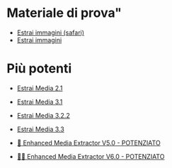#

# Materiale di prova"

- <a href="https://allegato118.github.io/Altro/linkedin_image_extractorSafari.html" target="_blank">Estrai immagini (safari)</a>
- <a href="https://allegato118.github.io/Altro/linkedin_image_extractor_OK.html" target="_blank">Estrai immagini</a>

# Più potenti
- <a href="https://allegato118.github.io/Altro/linkedin_image_extractor_v_2.1_OK.html" target="_blank">Estrai Media 2.1</a>
- <a href="https://allegato118.github.io/Altro/enhanced_media_extractor_V3.1.html" target="_blank">Estrai Media 3.1</a>
- <a href="https://allegato118.github.io/Altro/enhanced_media_extractor_carousel V3.2.2.html" target="_blank">Estrai Media 3.2.2</a>
- <a href="https://allegato118.github.io/Altro/enhanced_media_extractor_V3.3_noproxy.html" target="_blank">Estrai Media 3.3</a>

- <a href="https://allegato118.github.io/Altro/enhanced_media_extractor2.html" target="_blank">🚀 Enhanced Media Extractor V5.0 - POTENZIATO</a>

- <a href="https://allegato118.github.io/Altro/index.html" target="_blank">🚀🚀 Enhanced Media Extractor V6.0 - POTENZIATO</a>
